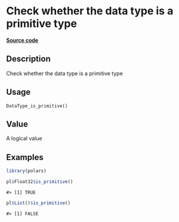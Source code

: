 

# Check whether the data type is a primitive type

[**Source code**](https://github.com/pola-rs/r-polars/tree/d562252dbb77de7e06ca3e6150d74a2c709763bc/R/after-wrappers.R#L20)

## Description

Check whether the data type is a primitive type

## Usage

<pre><code class='language-R'>DataType_is_primitive()
</code></pre>

## Value

A logical value

## Examples

``` r
library(polars)

pl$Float32$is_primitive()
```

    #> [1] TRUE

``` r
pl$List()$is_primitive()
```

    #> [1] FALSE
